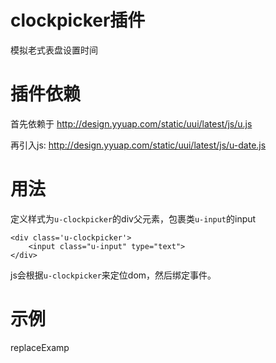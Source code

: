 # clockpicker插件

模拟老式表盘设置时间

# 插件依赖

首先依赖于 http://design.yyuap.com/static/uui/latest/js/u.js


再引入js: http://design.yyuap.com/static/uui/latest/js/u-date.js

# 用法

定义样式为`u-clockpicker`的div父元素，包裹类`u-input`的input

```
<div class='u-clockpicker'>
    <input class="u-input" type="text">
</div>

```

js会根据`u-clockpicker`来定位dom，然后绑定事件。


# 示例

replaceExamp





